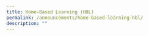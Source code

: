 ```yaml
---
title: Home–Based Learning (HBL)
permalink: /announcements/home-based-learning-hbl/
description: ""
---
```

